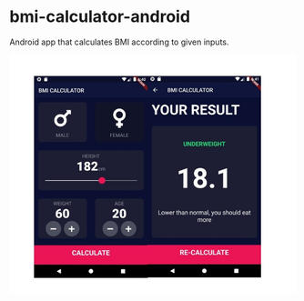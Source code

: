 # bmi-calculator-android
Android app that calculates BMI according to given inputs.

![Alt text](/ss/ss1.jpg?raw=true "Optional Title")
